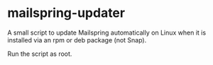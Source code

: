 # mailspring-updater
A small script to update Mailspring automatically on Linux when it is installed via an rpm or deb package (not Snap).

Run the script as root.
